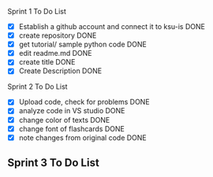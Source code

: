 Sprint 1 To Do List
- [x] Establish a github account and connect it to ksu-is DONE 
- [x] create repository DONE 
- [x] get tutorial/ sample python code DONE 
- [x] edit readme.md DONE
- [x] create title DONE
- [x] Create Description DONE

Sprint 2 To Do List
- [x] Upload code, check for problems DONE
- [x] analyze code in VS studio DONE 
- [x] change color of texts DONE
- [x] change font of flashcards DONE
- [x] note changes from original code DONE

Sprint 3 To Do List
- 
